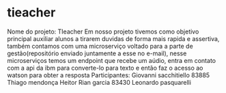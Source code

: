 # tieacher
Nome do projeto: TIeacher
Em nosso projeto tivemos como objetivo principal auxiliar alunos a tirarem duvidas de forma mais rapida e assertiva,
também contamos com uma microserviço voltado para a parte de gestão(repositório enviado juntamente a esse no e-mail), 
nesse microserviços temos um endpoint que recebe um aúdio, entra em contato com a api da ibm para converte-lo para texto e então
faz o acesso ao watson para obter a resposta
Participantes:
Giovanni sacchitiello 83885
Thiago mendonça
Heitor
Rian garcia 83430
Leonardo pasquarelli
